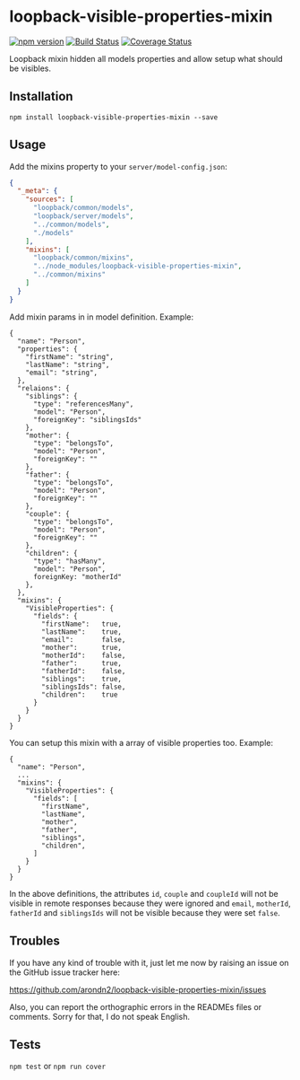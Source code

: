 loopback-visible-properties-mixin
===============

[![npm version](https://badge.fury.io/js/loopback-visible-properties-mixin.svg)](https://badge.fury.io/js/loopback-visible-properties-mixin) [![Build Status](https://travis-ci.org/arondn2/loopback-visible-properties-mixin.svg?branch=master)](https://travis-ci.org/arondn2/loopback-visible-properties-mixin)
[![Coverage Status](https://coveralls.io/repos/github/arondn2/loopback-visible-properties-mixin/badge.svg?branch=master)](https://coveralls.io/github/arondn2/loopback-visible-properties-mixin?branch=master)

Loopback mixin hidden all models properties and allow setup what should be visibles.

## Installation

`npm install loopback-visible-properties-mixin --save`

## Usage

Add the mixins property to your `server/model-config.json`:

```json
{
  "_meta": {
    "sources": [
      "loopback/common/models",
      "loopback/server/models",
      "../common/models",
      "./models"
    ],
    "mixins": [
      "loopback/common/mixins",
      "../node_modules/loopback-visible-properties-mixin",
      "../common/mixins"
    ]
  }
}
```

Add mixin params in in model definition. Example:
```
{
  "name": "Person",
  "properties": {
    "firstName": "string",
    "lastName": "string",
    "email": "string",
  },
  "relaions": {
    "siblings": {
      "type": "referencesMany",
      "model": "Person",
      "foreignKey": "siblingsIds"
    },
    "mother": {
      "type": "belongsTo",
      "model": "Person",
      "foreignKey": ""
    },
    "father": {
      "type": "belongsTo",
      "model": "Person",
      "foreignKey": ""
    },
    "couple": {
      "type": "belongsTo",
      "model": "Person",
      "foreignKey": ""
    },
    "children": {
      "type": "hasMany",
      "model": "Person",
      foreignKey: "motherId"
    },
  },
  "mixins": {
    "VisibleProperties": {
      "fields": {
        "firstName":   true,
        "lastName":    true,
        "email":       false,
        "mother":      true,
        "motherId":    false,
        "father":      true,
        "fatherId":    false,
        "siblings":    true,
        "siblingsIds": false,
        "children":    true
      }
    }
  }
}
```

You can setup this mixin with a array of visible properties too. Example:
```
{
  "name": "Person",
  ...
  "mixins": {
    "VisibleProperties": {
      "fields": [
        "firstName",
        "lastName",
        "mother",
        "father",
        "siblings",
        "children",
      ]
    }
  }
}
```

In the above definitions, the attributes `id`, `couple` and `coupleId` will not be visible in remote responses because they were ignored and `email`, `motherId`, `fatherId` and `siblingsIds` will not be visible because they were set `false`.

## Troubles

If you have any kind of trouble with it, just let me now by raising an issue on the GitHub issue tracker here:

https://github.com/arondn2/loopback-visible-properties-mixin/issues

Also, you can report the orthographic errors in the READMEs files or comments. Sorry for that, I do not speak English.

## Tests

`npm test` or `npm run cover`

